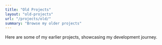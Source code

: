 ```yaml
---
title: "Old Projects"
layout: "old-projects"
url: "/projects/old/"
summary: "Browse my older projects"
---
```


Here are some of my earlier projects, showcasing my development journey.
